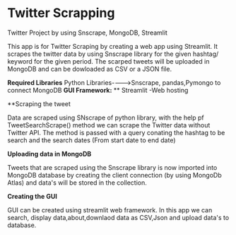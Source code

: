 # Twitter Scrapping

Twitter Project by using Snscrape, MongoDB, Streamlit

This app is  for Twitter Scraping by creating a web app using Streamlit. It scrapes the twitter data by using Snscrape library for the given hashtag/ keyword for the given period. The scarped tweets will be uploaded in MongoDB and can be dowloaded as CSV or a JSON file.


**Required Libraries**
Python Libraries---->Snscrape, pandas,Pymongo to connect MongoDB
   **GUI Framework:** **
           Streamlit -Web hosting
           
**Scraping the tweet

Data are scraped using SNscrape of python library, with the help pf TweetSearchScrape() method we can scrape the Twitter data without Twitter API. The method is passed with a query conating the hashtag to be search and the search dates (From start date to end date)


**Uploading data in MongoDB**

  Tweets that are scraped using the Snscrape library is now imported into MongoDB database by creating the client connection (by using MongoDb Atlas) and data's will be stored in the collection.
  

**Creating the GUI**

GUI can be created using streamlit web framework. In this app we can search, display data,about,downlaod data as CSV,Json and upload data's to database.

